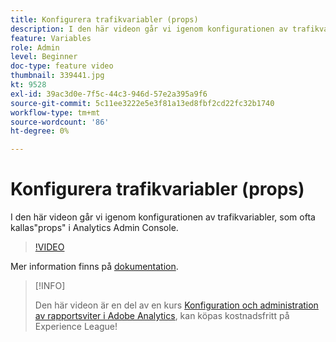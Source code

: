 ```yaml
---
title: Konfigurera trafikvariabler (props)
description: I den här videon går vi igenom konfigurationen av trafikvariabler, som ofta kallas"props" i Analytics Admin Console.
feature: Variables
role: Admin
level: Beginner
doc-type: feature video
thumbnail: 339441.jpg
kt: 9528
exl-id: 39ac3d0e-7f5c-44c3-946d-57e2a395a9f6
source-git-commit: 5c11ee3222e5e3f81a13ed8fbf2cd22fc32b1740
workflow-type: tm+mt
source-wordcount: '86'
ht-degree: 0%

---
```


# Konfigurera trafikvariabler (props)

I den här videon går vi igenom konfigurationen av trafikvariabler, som ofta kallas&quot;props&quot; i Analytics Admin Console.

>[!VIDEO](https://video.tv.adobe.com/v/339441/?quality=12&learn=on)

Mer information finns på [dokumentation](https://experienceleague.adobe.com/docs/analytics/admin/admin-tools/traffic-variables/traffic-var.html?lang=en).

>[!INFO]
>
> Den här videon är en del av en kurs [Konfiguration och administration av rapportsviter i Adobe Analytics](https://experienceleague.adobe.com/?recommended=Analytics-A-1-2021.1.administration), kan köpas kostnadsfritt på Experience League!